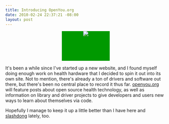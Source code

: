 ```yaml
--- 
title: Introducing OpenYou.org
date: 2010-02-24 22:37:21 -08:00
layout: post
---
```


<CENTER>
<div style='background:#009900;width:150px;height:93px;> 
  <A HREF='http://www.openyou.org'><IMG SRC='http://images.nonpolynomial.com/openyou.org/site/openyoutranssmall.png' /></A> 
  </div> 
  </CENTER>
  
It's been a while since I've started up a new website, and I found
myself doing enough work on health hardware that I decided to spin it
out into its own site. Not to mention, there's already a ton of
drivers and software out there, but there's been no central place to
record it thus far. [openyou.org][1] will feature posts about open
source health technology, as well as information on library and driver
projects to give developers and users new ways to learn about
themselves via code. 

Hopefully I manage to keep it up a little better than I have here and
[slashdong][2] lately, too.

[1]: http://www.openyou.org
[2]: http://www.slashdong.org
